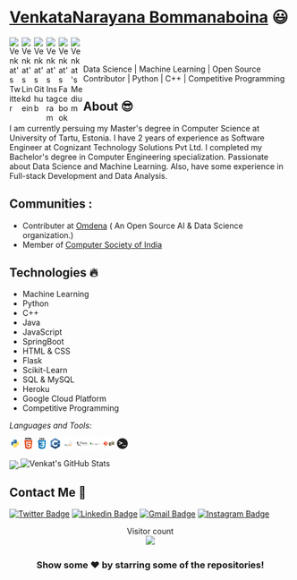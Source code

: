 # <a href="https://www.linkedin.com/in/bvnarayana515739/">VenkataNarayana Bommanaboina</a> :smiley:
 
 <a href="https://twitter.com/Venkat515739">
  <img align="left" alt="Venkat's Twitter" width="22px" src="https://cdn.jsdelivr.net/npm/simple-icons@v3/icons/twitter.svg" />
</a>
<a href="https://linkedin.com/in/bvnarayana515739">
  <img align="left" alt="Venkat's Linkdein" width="22px" src="https://cdn.jsdelivr.net/npm/simple-icons@v3/icons/linkedin.svg" />
</a>
<a href="https://github.com/venkatanarayana143">
  <img align="left" alt="Venkat's Github" width="22px" src="https://cdn.jsdelivr.net/npm/simple-icons@v3/icons/github.svg" />
</a>
<a href="https://instagram.com/venkat_x24">
  <img align="left" alt="Venkat's Instagram" width="22px" src="https://cdn.jsdelivr.net/npm/simple-icons@v3/icons/instagram.svg" />
</a>
<a href="https://www.facebook.com/profile.php?id=100009436052703">
  <img align="left" alt="Venkat's Facebook" width="22px" src="https://cdn.jsdelivr.net/npm/simple-icons@v3/icons/facebook.svg" />
</a>
<a href="https://medium.com/@bvnarayana515739">
  <img align="left" alt="Venkat 's Medium" width="22px" src="https://cdn.jsdelivr.net/npm/simple-icons@v3/icons/medium.svg" />
</a>

<br/>
<br/>

Data Science | Machine Learning | Open Source Contributor | Python | C++ | Competitive Programming

## About :sunglasses:
I am currently persuing my Master's degree in Computer Science at University of Tartu, Estonia. I have 2 years of experience as Software Engineer at Cognizant Technology Solutions Pvt Ltd.  I completed my Bachelor's degree in Computer Engineering specialization. Passionate about Data Science and Machine Learning. Also, have some experience in Full-stack Development and Data Analysis.

## Communities :
- Contributer at [Omdena](https://omdena.com/projects/) ( An Open Source AI & Data Science organization.)
- Member of [Computer Society of India](http://csi-india.org.in/)

## Technologies :fire:
- Machine Learning
- Python
- C++
- Java
- JavaScript
- SpringBoot
- HTML & CSS
- Flask
- Scikit-Learn
- SQL & MySQL
- Heroku
- Google Cloud Platform
- Competitive Programming

*Languages and Tools:*  

<code><img height="20" src="https://raw.githubusercontent.com/github/explore/80688e429a7d4ef2fca1e82350fe8e3517d3494d/topics/python/python.png"></code>
<code><img height="20" src="https://raw.githubusercontent.com/github/explore/80688e429a7d4ef2fca1e82350fe8e3517d3494d/topics/html/html.png"></code>
<code><img height="20" src="https://raw.githubusercontent.com/github/explore/80688e429a7d4ef2fca1e82350fe8e3517d3494d/topics/css/css.png"></code>
<code><img height="20" src="https://raw.githubusercontent.com/github/explore/80688e429a7d4ef2fca1e82350fe8e3517d3494d/topics/cpp/cpp.png"></code>
<code><img height="20" src="https://raw.githubusercontent.com/github/explore/80688e429a7d4ef2fca1e82350fe8e3517d3494d/topics/mysql/mysql.png"></code>
<code><img height="20" src="https://raw.githubusercontent.com/github/explore/80688e429a7d4ef2fca1e82350fe8e3517d3494d/topics/flask/flask.png"></code>
<code><img height="20" src="https://raw.githubusercontent.com/github/explore/80688e429a7d4ef2fca1e82350fe8e3517d3494d/topics/mongodb/mongodb.png"></code>
<code><img height="20" src="https://raw.githubusercontent.com/github/explore/80688e429a7d4ef2fca1e82350fe8e3517d3494d/topics/git/git.png"></code>
<code><img height="20" src="https://raw.githubusercontent.com/github/explore/80688e429a7d4ef2fca1e82350fe8e3517d3494d/topics/terminal/terminal.png"></code>


<a href="https://github.com/venkatanarayana143">
  <img align="center" src="https://github-readme-stats.vercel.app/api/top-langs/?username=venkatanarayana143&theme=radical&hide=glsl,python" />
</a>

<img src="https://github-readme-stats.vercel.app/api?username=venkatanarayana143&&show_icons=true&theme=radical&line_height=27&v=5" alt="Venkat's GitHub Stats" />



##  Contact Me :speech_balloon:
[![Twitter Badge](https://img.shields.io/badge/-@Venkat515739-1ca0f1?style=flat-square&labelColor=1ca0f1&logo=twitter&logoColor=white&link=https://twitter.com/Venkat515739)](https://twitter.com/Venkat515739) [![Linkedin Badge](https://img.shields.io/badge/-bvnarayana515739-blue?style=flat-square&logo=Linkedin&logoColor=white&link=https://www.linkedin.com/in/bvnarayana515739/)](https://www.linkedin.com/in/bvnarayana515739/) [![Gmail Badge](https://img.shields.io/badge/-bvnarayana515739@gmail.com-c14438?style=flat-square&logo=Gmail&logoColor=white&link=mailto:bvnarayana515739@gmail.com)](mailto:bvnarayana515739@gmail.com) [![Instagram Badge](https://img.shields.io/badge/-@venkat_x24-e4405f?style=flat-square&labelColor=f94877&logo=instagram&logoColor=white&link=https://www.instagram.com/venkat_x24/)](https://www.instagram.com/venkat_x20/)

<p align="center"> 
  Visitor count<br>
  <img src="https://profile-counter.glitch.me/venkatanarayana143/count.svg" />
</p>


<div align="center">

### Show some ❤️ by starring some of the repositories!

</div>
